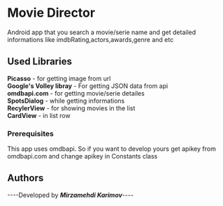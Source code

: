 # Movie Director

Android app  that you search a movie/serie name and get detailed informations like imdbRating,actors,awards,genre and etc


## Used Libraries

**Picasso** - for getting image from url  
**Google's Volley libray** - For getting JSON data from api  
**omdbapi.com** - for getting movie/serie detailes  
**SpotsDialog** - while getting informations    
**RecylerView** - for showing movies in the list  
**CardView** - in list row  

### Prerequisites

This app uses omdbapi. So if you want to develop yours get apikey from omdbapi.com and change apikey in Constants class


## Authors

----Developed by ***Mirzamehdi Karimov***----




